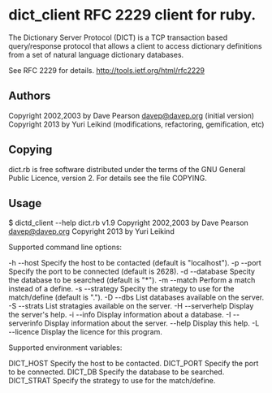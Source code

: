 # dict_client  RFC 2229 client for ruby.

The Dictionary Server Protocol (DICT) is a TCP transaction based query/response protocol that allows a client to access dictionary
definitions from a set of natural language dictionary databases.

See RFC 2229 for details. http://tools.ietf.org/html/rfc2229

## Authors
Copyright 2002,2003 by Dave Pearson <davep@davep.org> (initial version)
Copyright 2013 by Yuri Leikind (modifications, refactoring, gemification, etc)

## Copying

dict.rb is free software distributed under the terms of the GNU General
Public Licence, version 2. For details see the file COPYING.


## Usage

  $ dictd_client --help
  dict.rb v1.9
  Copyright 2002,2003 by Dave Pearson <davep@davep.org>
  Copyright 2013 by Yuri Leikind

  Supported command line options:

  -h --host <host>         Specify the host to be contacted
                           (default is "localhost").
  -p --port <port>         Specify the port to be connected
                           (default is 2628).
  -d --database <db>       Specity the database to be searched
                           (default is "*").
  -m --match               Perform a match instead of a define.
  -s --strategy <strat>    Specity the strategy to use for the match/define
                           (default is ".").
  -D --dbs                 List databases available on the server.
  -S --strats              List stratagies available on the server.
  -H --serverhelp          Display the server's help.
  -i --info <db>           Display information about a database.
  -I --serverinfo          Display information about the server.
     --help                Display this help.
  -L --licence             Display the licence for this program.

  Supported environment variables:

  DICT_HOST                Specify the host to be contacted.
  DICT_PORT                Specify the port to be connected.
  DICT_DB                  Specify the database to be searched.
  DICT_STRAT               Specify the strategy to use for the match/define.